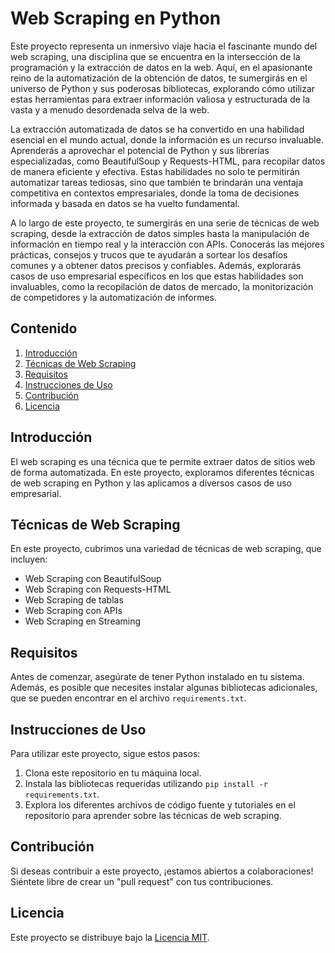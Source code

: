 # Web Scraping en Python

Este proyecto representa un inmersivo viaje hacia el fascinante mundo del web scraping, una disciplina que se encuentra en la intersección de la programación y la extracción de datos en la web. Aquí, en el apasionante reino de la automatización de la obtención de datos, te sumergirás en el universo de Python y sus poderosas bibliotecas, explorando cómo utilizar estas herramientas para extraer información valiosa y estructurada de la vasta y a menudo desordenada selva de la web.

La extracción automatizada de datos se ha convertido en una habilidad esencial en el mundo actual, donde la información es un recurso invaluable. Aprenderás a aprovechar el potencial de Python y sus librerías especializadas, como BeautifulSoup y Requests-HTML, para recopilar datos de manera eficiente y efectiva. Estas habilidades no solo te permitirán automatizar tareas tediosas, sino que también te brindarán una ventaja competitiva en contextos empresariales, donde la toma de decisiones informada y basada en datos se ha vuelto fundamental.

A lo largo de este proyecto, te sumergirás en una serie de técnicas de web scraping, desde la extracción de datos simples hasta la manipulación de información en tiempo real y la interacción con APIs. Conocerás las mejores prácticas, consejos y trucos que te ayudarán a sortear los desafíos comunes y a obtener datos precisos y confiables. Además, explorarás casos de uso empresarial específicos en los que estas habilidades son invaluables, como la recopilación de datos de mercado, la monitorización de competidores y la automatización de informes.

## Contenido

1. [Introducción](#introducción)
2. [Técnicas de Web Scraping](#técnicas-de-web-scraping)
3. [Requisitos](#requisitos)
4. [Instrucciones de Uso](#instrucciones-de-uso)
5. [Contribución](#contribución)
6. [Licencia](#licencia)

## Introducción

El web scraping es una técnica que te permite extraer datos de sitios web de forma automatizada. En este proyecto, exploramos diferentes técnicas de web scraping en Python y las aplicamos a diversos casos de uso empresarial.

## Técnicas de Web Scraping

En este proyecto, cubrimos una variedad de técnicas de web scraping, que incluyen:

- Web Scraping con BeautifulSoup
- Web Scraping con Requests-HTML
- Web Scraping de tablas
- Web Scraping con APIs
- Web Scraping en Streaming

## Requisitos

Antes de comenzar, asegúrate de tener Python instalado en tu sistema. Además, es posible que necesites instalar algunas bibliotecas adicionales, que se pueden encontrar en el archivo `requirements.txt`.

## Instrucciones de Uso

Para utilizar este proyecto, sigue estos pasos:

1. Clona este repositorio en tu máquina local.
2. Instala las bibliotecas requeridas utilizando `pip install -r requirements.txt`.
3. Explora los diferentes archivos de código fuente y tutoriales en el repositorio para aprender sobre las técnicas de web scraping.

## Contribución

Si deseas contribuir a este proyecto, ¡estamos abiertos a colaboraciones! Siéntete libre de crear un "pull request" con tus contribuciones.

## Licencia

Este proyecto se distribuye bajo la [Licencia MIT](LICENSE).

